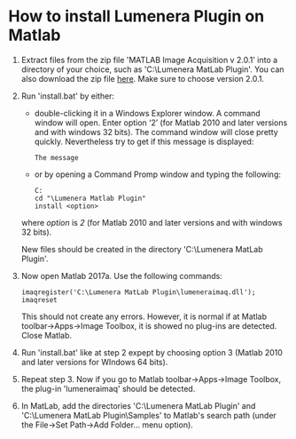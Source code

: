 # How to install Lumenera Plugin on Matlab

1. Extract files from the zip file 'MATLAB Image Acquisition v 2.0.1' into a directory of your choice, such as 'C:\Lumenera MatLab Plugin'. You can also download the zip file [here](https://www.lumenera.com/matlab-image-acquisition.html). Make sure to choose version 2.0.1.

2. Run 'install.bat' by either:  
    * double-clicking it in a Windows Explorer window. A command window will open. Enter option ‘2’ (for Matlab 2010 and later versions and with windows 32 bits). The command window will close pretty quickly. Nevertheless try to get if this message is displayed:  
        ```
        The message
        ```
    * or by opening a Command Promp window and typing the following:  
        ```
        C:
        cd "\Lumenera Matlab Plugin"
        install <option>
        ```
    where _option_ is _2_ (for Matlab 2010 and later versions and with windows 32 bits).  
  
    New files should be created in the directory 'C:\Lumenera MatLab Plugin'.
  
3. Now open Matlab 2017a. Use the following commands:
    ```
    imaqregister('C:\Lumenera MatLab Plugin\lumeneraimaq.dll');
    imaqreset
    ```
    This should not create any errors. However, it is normal if at Matlab toolbar->Apps->Image Toolbox, it is showed no plug-ins are detected. Close Matlab.

4. Run 'install.bat' like at step 2 expept by choosing option 3 (Matlab 2010 and later versions for WIndows 64 bits).

5. Repeat step 3. Now if you go to Matlab toolbar->Apps->Image Toolbox, the plug-in 'lumeneraimaq' should be detected.

6. In MatLab, add the directories 'C:\Lumenera MatLab Plugin\' and 'C:\Lumenera MatLab Plugin\Samples\' to Matlab's search path (under the File->Set Path->Add Folder... menu option).
